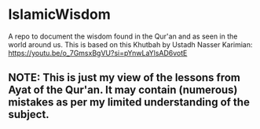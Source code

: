# IslamicWisdom
A repo to document the wisdom found in the Qur'an and as seen in the world around us. This is based on this Khutbah by Ustadh Nasser Karimian: https://youtu.be/o_7GmsxBgVU?si=pYnwLaYlsAD6votE

## NOTE: This is just my view of the lessons from Ayat of the Qur'an. It may contain (numerous) mistakes as per my limited understanding of the subject.
